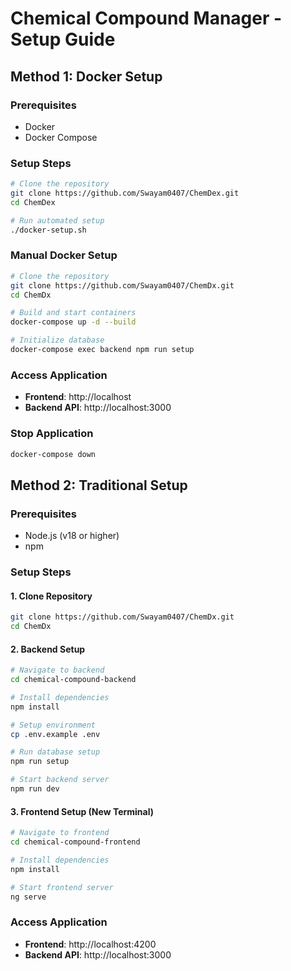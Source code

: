 # Chemical Compound Manager - Setup Guide

## Method 1: Docker Setup

### Prerequisites
- Docker
- Docker Compose

### Setup Steps
```bash
# Clone the repository
git clone https://github.com/Swayam0407/ChemDex.git
cd ChemDex

# Run automated setup
./docker-setup.sh
```

### Manual Docker Setup
```bash
# Clone the repository
git clone https://github.com/Swayam0407/ChemDx.git
cd ChemDx

# Build and start containers
docker-compose up -d --build

# Initialize database
docker-compose exec backend npm run setup
```

### Access Application
- **Frontend**: http://localhost
- **Backend API**: http://localhost:3000

### Stop Application
```bash
docker-compose down
```

## Method 2: Traditional Setup

### Prerequisites
- Node.js (v18 or higher)
- npm

### Setup Steps

#### 1. Clone Repository
```bash
git clone https://github.com/Swayam0407/ChemDx.git
cd ChemDx
```

#### 2. Backend Setup
```bash
# Navigate to backend
cd chemical-compound-backend

# Install dependencies
npm install

# Setup environment
cp .env.example .env

# Run database setup
npm run setup

# Start backend server
npm run dev
```

#### 3. Frontend Setup (New Terminal)
```bash
# Navigate to frontend
cd chemical-compound-frontend

# Install dependencies
npm install

# Start frontend server
ng serve
```

### Access Application
- **Frontend**: http://localhost:4200
- **Backend API**: http://localhost:3000